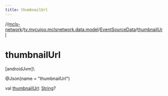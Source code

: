 ```yaml
---
title: thumbnailUrl
---
```

//[mcls-network](../../../index.html)/[tv.mycujoo.mclsnetwork.data.model](../index.html)/[EventSourceData](index.html)/[thumbnailUrl](thumbnail-url.html)



# thumbnailUrl



[androidJvm]\




@Json(name = &quot;thumbnailUrl&quot;)



val [thumbnailUrl](thumbnail-url.html): [String](https://kotlinlang.org/api/latest/jvm/stdlib/kotlin/-string/index.html)?




